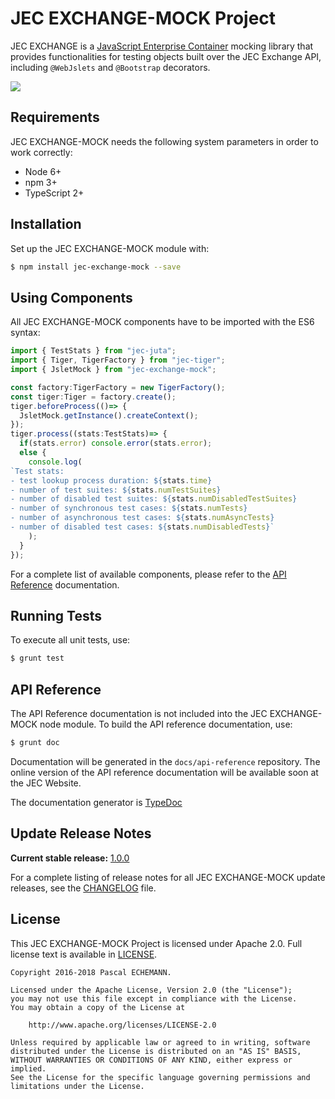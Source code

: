 # JEC EXCHANGE-MOCK Project

JEC EXCHANGE is a [JavaScript Enterprise Container][jec-url] mocking library that provides functionalities for testing objects built over the JEC Exchange API, including `@WebJslets` and `@Bootstrap` decorators.

[![][jec-logo]][jec-url]

## Requirements

JEC EXCHANGE-MOCK needs the following system parameters in order to work correctly:

- Node 6+
- npm 3+
- TypeScript 2+

## Installation

Set up the JEC EXCHANGE-MOCK module with:

```bash
$ npm install jec-exchange-mock --save
```

## Using Components

All JEC EXCHANGE-MOCK components have to be imported with the ES6 syntax:

```javascript
import { TestStats } from "jec-juta";
import { Tiger, TigerFactory } from "jec-tiger";
import { JsletMock } from "jec-exchange-mock";

const factory:TigerFactory = new TigerFactory();
const tiger:Tiger = factory.create();
tiger.beforeProcess(()=> {
  JsletMock.getInstance().createContext();
});
tiger.process((stats:TestStats)=> {
  if(stats.error) console.error(stats.error);
  else {
    console.log(
`Test stats:
- test lookup process duration: ${stats.time}
- number of test suites: ${stats.numTestSuites}
- number of disabled test suites: ${stats.numDisabledTestSuites}
- number of synchronous test cases: ${stats.numTests}
- number of asynchronous test cases: ${stats.numAsyncTests}
- number of disabled test cases: ${stats.numDisabledTests}`
    );
  }
});
```

For a complete list of available components, please refer to the [API Reference](#api-reference) documentation.

## Running Tests

To execute all unit tests, use:

```bash
$ grunt test
```

## API Reference

The API Reference documentation is not included into the JEC EXCHANGE-MOCK node module. To build the API reference documentation, use:

```bash
$ grunt doc
```

Documentation will be generated in the `docs/api-reference` repository.
The online version of the  API reference documentation will be available soon at the JEC Website.

The documentation generator is [TypeDoc](http://typedoc.org/)

## Update Release Notes

**Current stable release:** [1.0.0](CHANGELOG.md#jec-exchange-mock-1.0.0)
 
For a complete listing of release notes for all JEC EXCHANGE-MOCK update releases, see the [CHANGELOG](CHANGELOG.md) file. 

## License
This JEC EXCHANGE-MOCK Project is licensed under Apache 2.0. Full license text is available in [LICENSE](LICENSE).

```
Copyright 2016-2018 Pascal ECHEMANN.

Licensed under the Apache License, Version 2.0 (the "License");
you may not use this file except in compliance with the License.
You may obtain a copy of the License at

    http://www.apache.org/licenses/LICENSE-2.0

Unless required by applicable law or agreed to in writing, software
distributed under the License is distributed on an "AS IS" BASIS,
WITHOUT WARRANTIES OR CONDITIONS OF ANY KIND, either express or implied.
See the License for the specific language governing permissions and
limitations under the License.
```

[jec-url]: http://jecproject.org
[jec-logo]: https://raw.githubusercontent.com/jec-project/JEC/master/assets/jec-logos/jec-logo.png